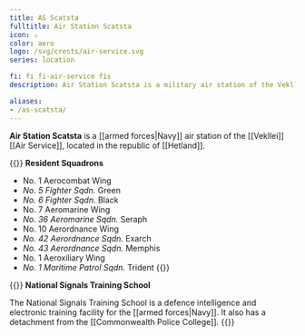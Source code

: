 ```yaml
---
title: AS Scatsta
fulltitle: Air Station Scatsta
icon: ⚔️
color: aero
logo: /svg/crests/air-service.svg
series: location

fi: fi fi-air-service fis
description: Air Station Scatsta is a military air station of the Vekllei Air Service, located in the republic of Hetland.

aliases:
- /as-scatsta/
---
```

**Air Station Scatsta** is a [[armed forces|Navy]] air station of the [[Vekllei]] [[Air Service]], located in the republic of [[Hetland]].

{{<note table>}}
**Resident Squadrons**

* No. 1 Aerocombat Wing
* *No. 5 Fighter Sqdn.* Green
* *No. 6 Fighter Sqdn.* Black
* No. 7 Aeromarine Wing
* *No. 36 Aeromarine Sqdn.* Seraph
* No. 10 Aerordnance Wing
* *No. 42 Aerordnance Sqdn.* Exarch
* *No. 43 Aerordnance Sqdn.* Memphis
* No. 1 Aeroxiliary Wing
* *No. 1 Maritime Patrol Sqdn.* Trident
{{</note>}}

{{<note table>}}
**National Signals Training School**

The National Signals Training School is a defence intelligence and electronic training facility for the [[armed forces|Navy]]. It also has a detachment from the [[Commonwealth Police College]].
{{</note>}}

